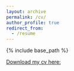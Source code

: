 ```yaml
---
layout: archive
permalink: /cv/
author_profile: true
redirect_from:
  - /resume
---
```


{% include base_path %}


[Download my cv here:](garickristijan.github.io/files/cv.pdf)

